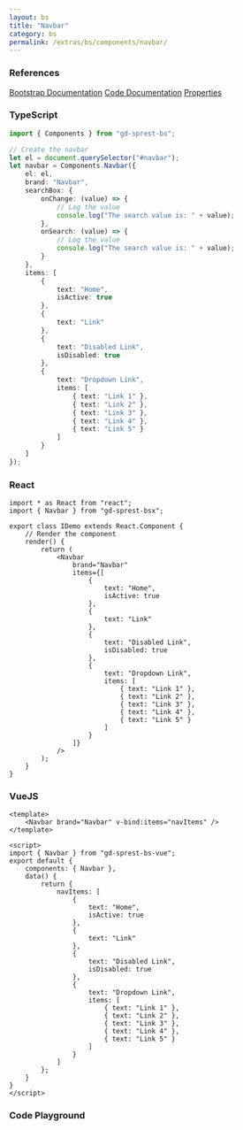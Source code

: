 ```yaml
---
layout: bs
title: "Navbar"
category: bs
permalink: /extras/bs/components/navbar/
---
```


### References

<div class="bs">
    <div class="list-group">
        <a class="list-group-item list-group-item-action" href="https://getbootstrap.com/docs/4.4/components/navbar">Bootstrap Documentation</a>
        <a class="list-group-item list-group-item-action" href="/docs/sprest-bs/modules/_components_navbar_d_.html">Code Documentation</a>
        <a class="list-group-item list-group-item-action" href="/docs/sprest-bs/interfaces/_components_navbar_d_.inavbarprops.html">Properties</a>
    </div>
</div>

### TypeScript

```ts
import { Components } from "gd-sprest-bs";

// Create the navbar
let el = document.querySelector("#navbar");
let navbar = Components.Navbar({
    el: el,
    brand: "Navbar",
    searchBox: {
        onChange: (value) => {
            // Log the value
            console.log("The search value is: " + value);
        },
        onSearch: (value) => {
            // Log the value
            console.log("The search value is: " + value);
        }
    },
    items: [
        {
            text: "Home",
            isActive: true
        },
        {
            text: "Link"
        },
        {
            text: "Disabled Link",
            isDisabled: true
        },
        {
            text: "Dropdown Link",
            items: [
                { text: "Link 1" },
                { text: "Link 2" },
                { text: "Link 3" },
                { text: "Link 4" },
                { text: "Link 5" }
            ]
        }
    ]
});
```

### React

```tsx
import * as React from "react";
import { Navbar } from "gd-sprest-bsx";

export class IDemo extends React.Component {
    // Render the component
    render() {
        return (
            <Navbar
                brand="Navbar"
                items={[
                    {
                        text: "Home",
                        isActive: true
                    },
                    {
                        text: "Link"
                    },
                    {
                        text: "Disabled Link",
                        isDisabled: true
                    },
                    {
                        text: "Dropdown Link",
                        items: [
                            { text: "Link 1" },
                            { text: "Link 2" },
                            { text: "Link 3" },
                            { text: "Link 4" },
                            { text: "Link 5" }
                        ]
                    }
                ]}
            />
        );
    }
}
```

### VueJS

```vue
<template>
    <Navbar brand="Navbar" v-bind:items="navItems" />
</template>

<script>
import { Navbar } from "gd-sprest-bs-vue";
export default {
    components: { Navbar },
    data() {
        return {
            navItems: [
                {
                    text: "Home",
                    isActive: true
                },
                {
                    text: "Link"
                },
                {
                    text: "Disabled Link",
                    isDisabled: true
                },
                {
                    text: "Dropdown Link",
                    items: [
                        { text: "Link 1" },
                        { text: "Link 2" },
                        { text: "Link 3" },
                        { text: "Link 4" },
                        { text: "Link 5" }
                    ]
                }
            ]
        };
    }
}
</script>
```

### Code Playground

<div id="playground" class="bs"></div>
<script type="text/javascript">
    // Wait for the page to load
    window.addEventListener("load", function() {
        // Create the code editor
        var editor = CodeEditor(document.getElementById("playground"), true, [
            '// Create the navigation bar',
            'Components.Navbar({',
            '\tel: app,',
            '\tbrand: "Navbar",',
            '\titems: [',
            '\t\t{',
            '\t\t\ttext: "Home",',
            '\t\t\tisActive: true',
            '\t\t},',
            '\t\t{',
            '\t\t\ttext: "Link"',
            '\t\t},',
            '\t\t{',
            '\t\t\ttext: "Disabled Link",',
            '\t\t\tisDisabled: true',
            '\t\t},',
            '\t\t{',
            '\t\t\ttext: "Dropdown Link",',
            '\t\t\titems: [',
            '\t\t\t\t{ text: "Link 1" },',
            '\t\t\t\t{ text: "Link 2" },',
            '\t\t\t\t{ text: "Link 3" },',
            '\t\t\t\t{ text: "Link 4" },',
            '\t\t\t\t{ text: "Link 5" }',
            '\t\t\t]',
            '\t\t}',
            '\t]',
            '});'
        ].join('\n'));
    });
</script>